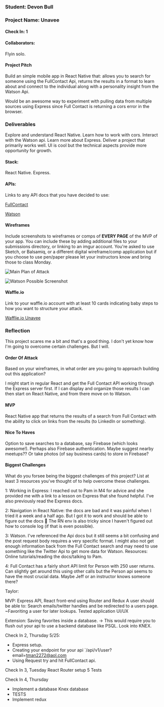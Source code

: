 ### Student: Devon Bull

### Project Name: Unavee  
      
#### Check In: 1  

#### Collaborators:  
Flyin solo. 

#### Project Pitch  
Build an simple mobile app in React Native that: allows you to search for someone using the FullContact Api, 
returns the results in a format to learn about and connect to the individual along with a personality insight from the Watson Api.

Would be an awesome way to experiment with pulling data from multiple sources using Express since Full Contact is returning a cors error in the browser.


### Deliverables  

Explore and understand React Native. Learn how to work with cors. Interact with the Watson api. Learn more about Express.
Deliver a project that primarily works well. UI is cool but the technical aspects provide more opportunity for growth. 

#### Stack: 

React Native. Express. 

#### APIs:  
Links to any API docs that you have decided to use:

[FullContact](https://www.fullcontact.com/developer/docs/)

[Watson](https://watson-api-explorer.mybluemix.net/apis/personality-insights-v3#!/personality45insights/profile)

#### Wireframes  
Include screenshots to wireframes or comps of **EVERY PAGE** of the MVP of your app. You can include these by adding additional files to your submissions directory, or linking to an imgur account. You're asked to use Sketch, or Balsamiq, or a different digital wireframe/comp application but if you choose to use pen/paper please let your instructors know and bring those to class Monday.  

![Main Plan of Attack](http://i.imgur.com/q0sMfW0.png)

![Watson Possible Screenshot](http://i.imgur.com/YiDJbZR.png)

#### Waffle.io
Link to your waffle.io account with at least 10 cards indicating baby steps to how you want to structure your attack.  

[Wafflie.io Unavee](https://waffle.io/DBULL7/Unavee)

### Reflection  
This project scares me a bit and that's a good thing. I don't yet know how I'm going to overcome certain challenges. But I will. 

#### Order Of Attack  
Based on your wireframes, in what order are you going to approach building out this application?

I might start in regular React and get the Full Contact API working through the Express server first.
If I can display and organize those results I can then start on React Native, and from there move on to Watson. 


#### MVP
React Native app that returns the results of a search from Full Contact with the ability to click on links from the results (to LinkedIn or something).

#### Nice To Haves   
Option to save searches to a database, say Firebase (which looks awesome!). Perhaps also Firebase authentication. 
Maybe suggest nearby meetups?? Or take photos (of say business cards) to store in Firebase?


#### Biggest Challenges  
What do you forsee being the biggest challenges of this project? List at least 3 resources you've thought of to help overcome these challenges.

1: Working in Express: I reached out to Pam in M4 for advice and she provided me with a link to a lesson on Express that she found helpful. I've also previously read the Express docs.

2: Navigation in React Native: the docs are bad and it was painful when I tried it a week and a half ago. But I got it to work and should be able to figure out the docs 🙏
The RN env is also tricky since I haven't figured out how to console log (if that is even possible). 

3: Watson. I've referenced the Api docs but it still seems a bit confusing and the post request body requires a very specific format. 
I might also not get enough information back from the Full Contact search and may need to use something like the Twitter Api to get more data for Watson. Resources: Online tutorials/reading the docs/talking to Pam.

4: Full Contact has a fairly short API limit for Person with 250 user returns. Can slightly get around this using other calls but the Person api seems to have the most crucial data. 
Maybe Jeff or an instructor knows someone there?


Taylor: 

MVP:
Express API, React front-end using Router and Redux
A user should be able to:
Search emails/twitter handles and be redirected to a users page. 
~Favoriting a user for later lookups.
Tested application
UI/UX

Extension: 
Saving favorites inside a database. -> This would require you to flush out your api to use a backend database like PSQL. 
Look into KNEX.

Check In 2, Thursday 5/25:
* Express setup.
* Creating your endpoint for your api `/api/v1/user?email=tman2272@aol.com
* Using Request try and hit FullContact api. 

Check In 3, Tuesday 
React Router setup
5 Tests

Check In 4, Thursday

* Implement a database Knex database
* TESTS
* Implement redux

